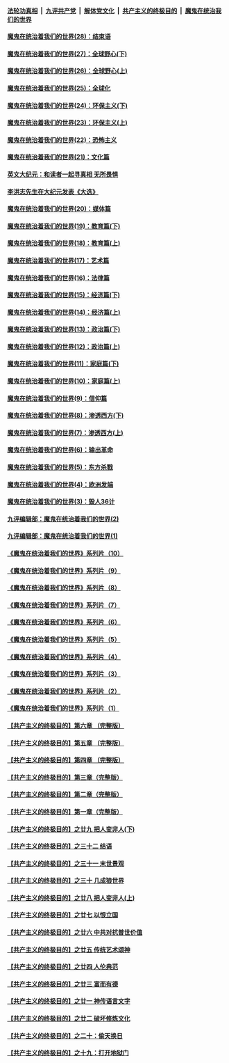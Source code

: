 

####  [法轮功真相](../../../../basic/blob/master/README.md?t=04130101) &nbsp;|&nbsp; [九评共产党](../../../../9ping.md/blob/master/README.md?t=04130101) &nbsp;|&nbsp; [解体党文化](../../../../jtdwh.md/blob/master/README.md?t=04130101)  &nbsp;|&nbsp; [共产主义的终极目的](../../../../gczydzjmd.md/blob/master/README.md?t=04130101) &nbsp;|&nbsp; [魔鬼在统治我们的世界](../../../../mgztzwmdsj.md/blob/master/README.md?t=04130101) 

#### [魔鬼在统治着我们的世界(28)：结束语](../pages/nsc422/n10936246.md?t=04130101) 

#### [魔鬼在统治着我们的世界(27)：全球野心(下)](../pages/nsc422/n10928319.md?t=04130101) 

#### [魔鬼在统治着我们的世界(26)：全球野心(上)](../pages/nsc422/n10900318.md?t=04130101) 

#### [魔鬼在统治着我们的世界(25)：全球化](../pages/nsc422/n10788205.md?t=04130101) 

#### [魔鬼在统治着我们的世界(24)：环保主义(下)](../pages/nsc422/n10695307.md?t=04130101) 

#### [魔鬼在统治着我们的世界(23)：环保主义(上)](../pages/nsc422/n10688613.md?t=04130101) 

#### [魔鬼在统治着我们的世界(22)：恐怖主义](../pages/nsc422/n10614727.md?t=04130101) 

#### [魔鬼在统治着我们的世界(21)：文化篇](../pages/nsc422/n10597706.md?t=04130101) 

#### [英文大纪元：和读者一起寻真相 无所畏惧](../pages/nsc422/n12542027.md?t=04130101) 

#### [李洪志先生在大纪元发表《大选》](../pages/nsc422/n12534746.md?t=04130101) 

#### [魔鬼在统治着我们的世界(20)：媒体篇](../pages/nsc422/n10586579.md?t=04130101) 

#### [魔鬼在统治着我们的世界(19)：教育篇(下)](../pages/nsc422/n10564808.md?t=04130101) 

#### [魔鬼在统治着我们的世界(18)：教育篇(上)](../pages/nsc422/n10526970.md?t=04130101) 

#### [魔鬼在统治着我们的世界(17)：艺术篇](../pages/nsc422/n10499093.md?t=04130101) 

#### [魔鬼在统治着我们的世界(16)：法律篇](../pages/nsc422/n10485969.md?t=04130101) 

#### [魔鬼在统治着我们的世界(15)：经济篇(下)](../pages/nsc422/n10469975.md?t=04130101) 

#### [魔鬼在统治着我们的世界(14)：经济篇(上)](../pages/nsc422/n10457370.md?t=04130101) 

#### [魔鬼在统治着我们的世界(13)：政治篇(下)](../pages/nsc422/n10448270.md?t=04130101) 

#### [魔鬼在统治着我们的世界(12)：政治篇(上)](../pages/nsc422/n10444576.md?t=04130101) 

#### [魔鬼在统治着我们的世界(11)：家庭篇(下)](../pages/nsc422/n10440961.md?t=04130101) 

#### [魔鬼在统治着我们的世界(10)：家庭篇(上)](../pages/nsc422/n10435448.md?t=04130101) 

#### [魔鬼在统治着我们的世界(9)：信仰篇](../pages/nsc422/n10432159.md?t=04130101) 

#### [魔鬼在统治着我们的世界(8)：渗透西方(下)](../pages/nsc422/n10429603.md?t=04130101) 

#### [魔鬼在统治着我们的世界(7)：渗透西方(上)](../pages/nsc422/n10426013.md?t=04130101) 

#### [魔鬼在统治着我们的世界(6)：输出革命](../pages/nsc422/n10421536.md?t=04130101) 

#### [魔鬼在统治着我们的世界(5)：东方杀戮](../pages/nsc422/n10417707.md?t=04130101) 

#### [魔鬼在统治着我们的世界(4)：欧洲发端](../pages/nsc422/n10414890.md?t=04130101) 

#### [魔鬼在统治着我们的世界(3)：毁人36计](../pages/nsc422/n10411583.md?t=04130101) 

#### [九评编辑部：魔鬼在统治着我们的世界(2)](../pages/nsc422/n10410036.md?t=04130101) 

#### [九评编辑部：魔鬼在统治着我们的世界(1)](../pages/nsc422/n10406825.md?t=04130101) 

#### [《魔鬼在统治着我们的世界》系列片（10）](../pages/nsc422/n12292670.md?t=04130101) 

#### [《魔鬼在统治着我们的世界》系列片（9）](../pages/nsc422/n12290859.md?t=04130101) 

#### [《魔鬼在统治着我们的世界》系列片（8）](../pages/nsc422/n12287445.md?t=04130101) 

#### [《魔鬼在统治着我们的世界》系列片（7）](../pages/nsc422/n12283425.md?t=04130101) 

#### [《魔鬼在统治着我们的世界》系列片（6）](../pages/nsc422/n12282314.md?t=04130101) 

#### [《魔鬼在统治着我们的世界》系列片（5）](../pages/nsc422/n12281419.md?t=04130101) 

#### [《魔鬼在统治着我们的世界》系列片（4）](../pages/nsc422/n12274024.md?t=04130101) 

#### [《魔鬼在统治着我们的世界》系列片（3）](../pages/nsc422/n12271322.md?t=04130101) 

#### [《魔鬼在统治着我们的世界》系列片（2）](../pages/nsc422/n12269049.md?t=04130101) 

#### [《魔鬼在统治着我们的世界》系列片（1）](../pages/nsc422/n12267575.md?t=04130101) 

#### [【共产主义的终极目的】第六章 （完整版）](../pages/nsc422/n11428913.md?t=04130101) 

#### [【共产主义的终极目的】第五章 （完整版）](../pages/nsc422/n11428912.md?t=04130101) 

#### [【共产主义的终极目的】第四章 （完整版）](../pages/nsc422/n11428907.md?t=04130101) 

#### [【共产主义的终极目的】第三章（完整版）](../pages/nsc422/n11428848.md?t=04130101) 

#### [【共产主义的终极目的】第二章（完整版）](../pages/nsc422/n11428831.md?t=04130101) 

#### [【共产主义的终极目的】第一章（完整版）](../pages/nsc422/n11417651.md?t=04130101) 

#### [【共产主义的终极目的】之廿九 把人变非人(下)](../pages/nsc422/n11344140.md?t=04130101) 

#### [【共产主义的终极目的】之三十二 结语](../pages/nsc422/n11360535.md?t=04130101) 

#### [【共产主义的终极目的】之三十一 末世景观](../pages/nsc422/n11351129.md?t=04130101) 

#### [【共产主义的终极目的】之三十 几成狼世界](../pages/nsc422/n11348280.md?t=04130101) 

#### [【共产主义的终极目的】之廿八 把人变非人(上)](../pages/nsc422/n11340492.md?t=04130101) 

#### [【共产主义的终极目的】之廿七 以恨立国](../pages/nsc422/n11336944.md?t=04130101) 

#### [【共产主义的终极目的】之廿六 中共对抗普世价值](../pages/nsc422/n11324785.md?t=04130101) 

#### [【共产主义的终极目的】之廿五 传统艺术颂神](../pages/nsc422/n11296396.md?t=04130101) 

#### [【共产主义的终极目的】之廿四 人伦典范](../pages/nsc422/n11296397.md?t=04130101) 

#### [【共产主义的终极目的】之廿三 富而有德](../pages/nsc422/n11283598.md?t=04130101) 

#### [【共产主义的终极目的】之廿一 神传语言文字](../pages/nsc422/n11263265.md?t=04130101) 

#### [【共产主义的终极目的】之廿二 破坏修炼文化](../pages/nsc422/n11245728.md?t=04130101) 

#### [【共产主义的终极目的】之二十：偷天换日](../pages/nsc422/n11238846.md?t=04130101) 

#### [【共产主义的终极目的】之十九：打开地狱门](../pages/nsc422/n11206376.md?t=04130101) 

